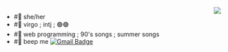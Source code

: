 <img align="right" src = "https://github-readme-stats.vercel.app/api/top-langs/?username=kcoz&layout=compact">

- #🌻 she/her
- #🌻 virgo ; intj ; 🟣🟢
- #🌻 web programming ; 90's songs ; summer songs
- #🌻 beep me [![Gmail Badge](https://img.shields.io/badge/-wecitra49@gmail.com-c14438?style=flat-square&logo=Gmail&logoColor=white&link=mailto:wecitra49@gmail.com)](mailto:wecitra49@gmail.com) 

<!---
  [![Stats](https://github-readme-stats.vercel.app/api?username=kcoz&show_icons=true&theme=radical)](https://github-readme-stats.vercel.app/api?username=kcoz&show_icons=true&theme=radical)
--->

<!---
kcoz/kcoz is a ✨ special ✨ repository because its `README.md` (this file) appears on your GitHub profile.
You can click the Preview link to take a look at your changes.
--->
 
 
